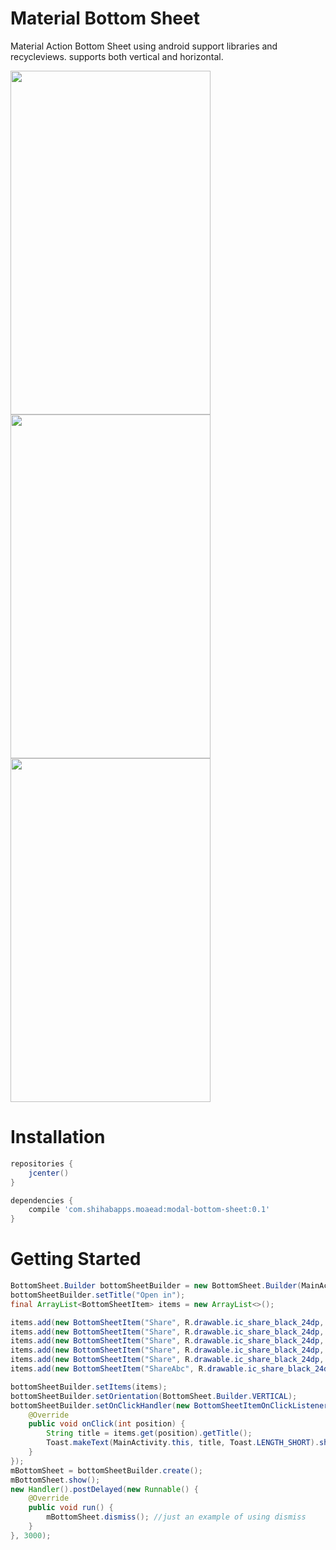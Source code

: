 Material Bottom Sheet
=====================
Material Action Bottom Sheet using android support libraries and recycleviews. supports both vertical and horizontal.

<img src="http://i.imgur.com/lyP9lQK.png" width="320" height="550" />
<img src="http://i.imgur.com/SyXHn3J.png" width="320" height="550" />
<img src="http://i.imgur.com/NV72Lty.png" width="320" height="550" />

Installation
============
```groovy
repositories {
    jcenter()
}

dependencies {
    compile 'com.shihabapps.moaead:modal-bottom-sheet:0.1'
}

```
Getting Started
===============
```java
BottomSheet.Builder bottomSheetBuilder = new BottomSheet.Builder(MainActivity.this);
bottomSheetBuilder.setTitle("Open in");
final ArrayList<BottomSheetItem> items = new ArrayList<>();

items.add(new BottomSheetItem("Share", R.drawable.ic_share_black_24dp, 0, false, Color.RED));
items.add(new BottomSheetItem("Share", R.drawable.ic_share_black_24dp, 0, false, Color.GREEN));
items.add(new BottomSheetItem("Share", R.drawable.ic_share_black_24dp, 0, false, Color.YELLOW));
items.add(new BottomSheetItem("Share", R.drawable.ic_share_black_24dp, 0, false, Color.BLUE));
items.add(new BottomSheetItem("Share", R.drawable.ic_share_black_24dp, 0, false, ContextCompat.getColor(MainActivity.this, R.color.colorPrimary)));
items.add(new BottomSheetItem("ShareAbc", R.drawable.ic_share_black_24dp, 0, false));

bottomSheetBuilder.setItems(items);
bottomSheetBuilder.setOrientation(BottomSheet.Builder.VERTICAL);
bottomSheetBuilder.setOnClickHandler(new BottomSheetItemOnClickListener() {
    @Override
    public void onClick(int position) {
        String title = items.get(position).getTitle();
        Toast.makeText(MainActivity.this, title, Toast.LENGTH_SHORT).show();
    }
});
mBottomSheet = bottomSheetBuilder.create();
mBottomSheet.show();
new Handler().postDelayed(new Runnable() {
    @Override
    public void run() {
        mBottomSheet.dismiss(); //just an example of using dismiss
    }
}, 3000);
```